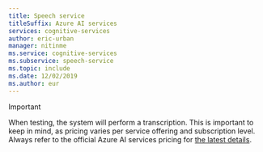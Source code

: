 ```yaml
---
title: Speech service
titleSuffix: Azure AI services
services: cognitive-services
author: eric-urban
manager: nitinme
ms.service: cognitive-services
ms.subservice: speech-service
ms.topic: include
ms.date: 12/02/2019
ms.author: eur
---
```


> [!IMPORTANT]
> When testing, the system will perform a transcription. This is important to keep in mind, as pricing varies per service offering and subscription level. Always refer to the official Azure AI services pricing for [the latest details](https://azure.microsoft.com/pricing/details/cognitive-services/speech-services).
